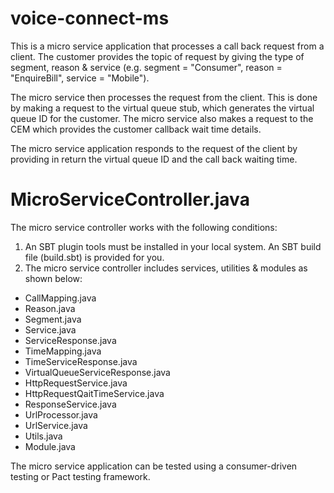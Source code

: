 # voice-connect-ms
This is a micro service application that processes a call back request from a client. The customer provides the topic of request by giving the type of segment, reason & service (e.g. segment = "Consumer", reason = "EnquireBill", service = "Mobile").  

The micro service then processes the request from the client. This is done by making a request to the virtual queue stub, which generates the virtual queue ID for the customer. The micro service also makes a request to the CEM which provides the customer callback wait time details. 

The micro service application responds to the request of the client by providing in return the virtual queue ID and the call back waiting time.

# MicroServiceController.java

The micro service controller works with the following conditions:
1. An SBT plugin tools must be installed in your local system. An SBT build file (build.sbt) is provided for you.
2. The micro service controller includes services, utilities & modules as shown below: 
 - CallMapping.java
 - Reason.java
 - Segment.java
 - Service.java
 - ServiceResponse.java
 - TimeMapping.java
 - TimeServiceResponse.java
 - VirtualQueueServiceResponse.java
 - HttpRequestService.java
 - HttpRequestQaitTimeService.java
 - ResponseService.java
 - UrlProcessor.java
 - UrlService.java
 - Utils.java
 - Module.java

The micro service application can be tested using a consumer-driven testing or Pact testing framework.
